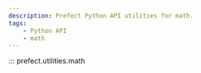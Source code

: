 ```yaml
---
description: Prefect Python API utilities for math.
tags:
    - Python API
    - math
---
```


::: prefect.utilities.math
